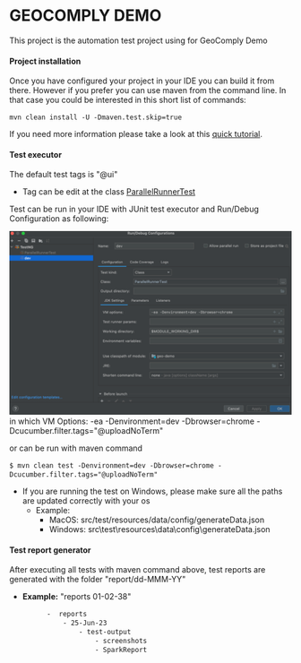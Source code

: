 # GEOCOMPLY DEMO
This project is the automation test project using for GeoComply Demo

#### Project installation

Once you have configured your project in your IDE you can build it from there. However if you prefer you can use maven from the command line. In that case you could be interested in this short list of commands:

```
mvn clean install -U -Dmaven.test.skip=true
```

If you need more information please take a look at this [quick tutorial](https://maven.apache.org/guides/getting-started/maven-in-five-minutes.html).

#### Test executor
The default test tags is "@ui"
 - Tag can be edit at the class [ParallelRunnerTest](src/test/java/ParallelRunnerTest.java)

Test can be run in your IDE with JUnit test executor and Run/Debug Configuration as following:

![img.png](img.png)
in which VM Options: -ea -Denvironment=dev -Dbrowser=chrome -Dcucumber.filter.tags="@uploadNoTerm"

or can be run with maven command 

```
$ mvn clean test -Denvironment=dev -Dbrowser=chrome -Dcucumber.filter.tags="@uploadNoTerm" 
```

- If you are running the test on Windows, please make sure all the paths are updated correctly with your os
    - Example:
        -   MacOS: src/test/resources/data/config/generateData.json
        -   Windows: src\\test\\resources\\data\\config\\generateData.json
        
#### Test report generator
After executing all tests with maven command above, test reports are generated with the folder "report/dd-MMM-YY"
* **Example:**
"reports 01-02-38"

            -  reports
                - 25-Jun-23
                    - test-output
                        - screenshots
                        - SparkReport

